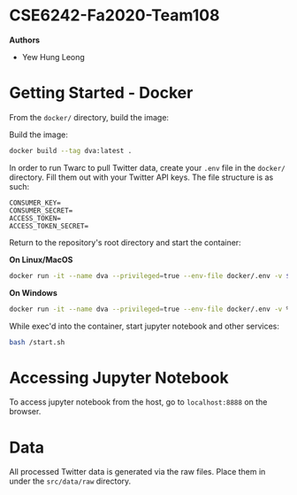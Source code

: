 # CSE6242-Fa2020-Team108

**Authors**

- Yew Hung Leong

# Getting Started - Docker
From the `docker/` directory, build the image:

Build the image:

```bash
docker build --tag dva:latest . 
```

In order to run Twarc to pull Twitter data, create your `.env` file in the `docker/` directory. Fill them out with your Twitter API keys. The file structure is as such:

```
CONSUMER_KEY=
CONSUMER_SECRET=
ACCESS_TOKEN=
ACCESS_TOKEN_SECRET=
```

Return to the repository's root directory and start the container:

**On Linux/MacOS**
```bash
docker run -it --name dva --privileged=true --env-file docker/.env -v $PWD/src:/mnt/host/src -p 8888:8888 dva:latest
```

**On Windows**
```bash
docker run -it --name dva --privileged=true --env-file docker/.env -v %cd%/src:/mnt/host/src -p 8888:8888 dva:latest
```

While exec'd into the container, start jupyter notebook and other services:

```bash
bash /start.sh
```

# Accessing Jupyter Notebook

To access jupyter notebook from the host, go to `localhost:8888` on the browser.

# Data

All processed Twitter data is generated via the raw files. Place them in under the `src/data/raw` directory.